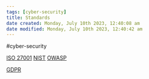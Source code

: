 ```yaml
---
tags: [cyber-security]
title: Standards
date created: Monday, July 10th 2023, 12:40:08 am
date modified: Monday, July 10th 2023, 12:40:42 am
---
```

#cyber-security 

[ISO 27001](Cyber%20Security/ISO%2027001.md)
[NIST](Cyber%20Security/NIST.md)
[OWASP](Cyber%20Security/OWASP.md)

[GDPR](Cyber%20Security/GDPR.md)